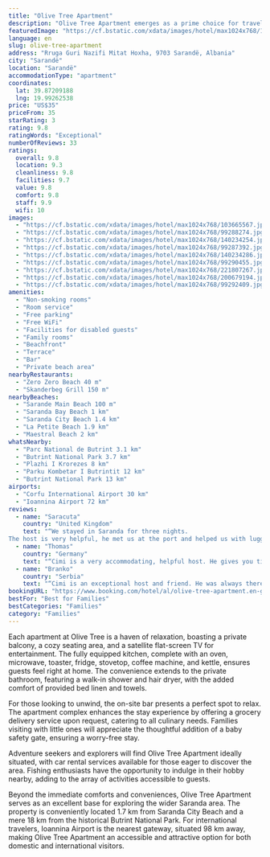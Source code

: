 ```yaml
---
title: "Olive Tree Apartment"
description: "Olive Tree Apartment emerges as a prime choice for travelers seeking comfort and convenience mere steps away from Sarande Main Beach."
featuredImage: "https://cf.bstatic.com/xdata/images/hotel/max1024x768/103665567.jpg?k=eb88869a9d1d427a48ba6a879b473b33a6748bd1b545ec64d36f2e884dc44c07&o=&hp=1"
language: en
slug: olive-tree-apartment
address: "Rruga Guri Nazifi Mitat Hoxha, 9703 Sarandë, Albania"
city: "Sarandë"
location: "Sarandë"
accommodationType: "apartment"
coordinates:
  lat: 39.87209188
  lng: 19.99262538
price: "US$35"
priceFrom: 35
starRating: 3
rating: 9.8
ratingWords: "Exceptional"
numberOfReviews: 33
ratings:
  overall: 9.8
  location: 9.3
  cleanliness: 9.8
  facilities: 9.7
  value: 9.8
  comfort: 9.8
  staff: 9.9
  wifi: 10
images:
  - "https://cf.bstatic.com/xdata/images/hotel/max1024x768/103665567.jpg?k=eb88869a9d1d427a48ba6a879b473b33a6748bd1b545ec64d36f2e884dc44c07&o=&hp=1"
  - "https://cf.bstatic.com/xdata/images/hotel/max1024x768/99288274.jpg?k=bcf4221978e3855530af17b280ee5bad1aa4635a972aa16eb511b93ab1ede687&o=&hp=1"
  - "https://cf.bstatic.com/xdata/images/hotel/max1024x768/140234254.jpg?k=ca16bdfc9d6275d258cc97ae41dc0b5bddf93fb3071107f7bbe4418974054320&o=&hp=1"
  - "https://cf.bstatic.com/xdata/images/hotel/max1024x768/99287392.jpg?k=bed25c9554e1056d407f90003ce25c2e471a5cc8e3ca9fd697f657f5e80d4bc0&o=&hp=1"
  - "https://cf.bstatic.com/xdata/images/hotel/max1024x768/140234286.jpg?k=ba3d43bfd7a3b4708363a1587c5b8d119684bf2b7e16381c2c1bb5cde167430b&o=&hp=1"
  - "https://cf.bstatic.com/xdata/images/hotel/max1024x768/99290455.jpg?k=8fdc7969a2493e82ee3ce0b7b8f41087f22901b73ef4bc880f1ff98f0abcd5a8&o=&hp=1"
  - "https://cf.bstatic.com/xdata/images/hotel/max1024x768/221807267.jpg?k=97be3cd289940fbf057f480504519fedc8559d28906790923de1b1780a02bf15&o=&hp=1"
  - "https://cf.bstatic.com/xdata/images/hotel/max1024x768/200679194.jpg?k=36543697e82c2add828f516cb44a0dd7eaa46db19d5dab67287b69f58f2ce61b&o=&hp=1"
  - "https://cf.bstatic.com/xdata/images/hotel/max1024x768/99292409.jpg?k=d5f07b5adb42428847a67023e63ffb3dcd1f5d96982f7322647db86821114568&o=&hp=1"
amenities:
  - "Non-smoking rooms"
  - "Room service"
  - "Free parking"
  - "Free WiFi"
  - "Facilities for disabled guests"
  - "Family rooms"
  - "Beachfront"
  - "Terrace"
  - "Bar"
  - "Private beach area"
nearbyRestaurants:
  - "Zero Zero Beach 40 m"
  - "Skanderbeg Grill 150 m"
nearbyBeaches:
  - "Sarande Main Beach 100 m"
  - "Saranda Bay Beach 1 km"
  - "Saranda City Beach 1.4 km"
  - "La Petite Beach 1.9 km"
  - "Maestral Beach 2 km"
whatsNearby:
  - "Parc National de Butrint 3.1 km"
  - "Butrint National Park 3.7 km"
  - "Plazhi I Krorezes 8 km"
  - "Parku Kombetar I Butrintit 12 km"
  - "Butrint National Park 13 km"
airports:
  - "Corfu International Airport 30 km"
  - "Ioannina Airport 72 km"
reviews:
  - name: "Saracuta"
    country: "United Kingdom"
    text: "“We stayed in Saranda for three nights.
The host is very helpful, he met us at the port and helped us with luggage. The apartment is clean and everything works like it should be.”"
  - name: "Thomas"
    country: "Germany"
    text: "“Cimi is a very accommodating, helpful host. He gives you tips on how you can make your holiday in Saranda pleasant beyond the well-trodden tourist routes. The accommodation is very clean, the beds are comfortably padded. Everything needed was...”"
  - name: "Branko"
    country: "Serbia"
    text: "“Cimi is an exceptional host and friend. He was always there to help, to give advice on where to see and what to see, where to eat and what to eat, and he did his best to make our stay in Saranda really great. The apartment is more than...”"
bookingURL: "https://www.booking.com/hotel/al/olive-tree-apartment.en-gb.html?aid=8035640"
bestFor: "Best for Families"
bestCategories: "Families"
category: "Families"
---
```


Each apartment at Olive Tree is a haven of relaxation, boasting a private balcony, a cozy seating area, and a satellite flat-screen TV for entertainment. The fully equipped kitchen, complete with an oven, microwave, toaster, fridge, stovetop, coffee machine, and kettle, ensures guests feel right at home. The convenience extends to the private bathroom, featuring a walk-in shower and hair dryer, with the added comfort of provided bed linen and towels.

For those looking to unwind, the on-site bar presents a perfect spot to relax. The apartment complex enhances the stay experience by offering a grocery delivery service upon request, catering to all culinary needs. Families visiting with little ones will appreciate the thoughtful addition of a baby safety gate, ensuring a worry-free stay.

Adventure seekers and explorers will find Olive Tree Apartment ideally situated, with car rental services available for those eager to discover the area. Fishing enthusiasts have the opportunity to indulge in their hobby nearby, adding to the array of activities accessible to guests.

Beyond the immediate comforts and conveniences, Olive Tree Apartment serves as an excellent base for exploring the wider Saranda area. The property is conveniently located 1.7 km from Saranda City Beach and a mere 18 km from the historical Butrint National Park. For international travelers, Ioannina Airport is the nearest gateway, situated 98 km away, making Olive Tree Apartment an accessible and attractive option for both domestic and international visitors.